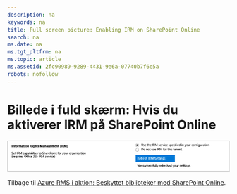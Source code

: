 ```yaml
---
description: na
keywords: na
title: Full screen picture: Enabling IRM on SharePoint Online
search: na
ms.date: na
ms.tgt_pltfrm: na
ms.topic: article
ms.assetid: 2fc90989-9289-4431-9e6a-07740b7f6e5a
robots: nofollow
---
```

# Billede i fuld sk&#230;rm: Hvis du aktiverer IRM p&#229; SharePoint Online
![](../Image/AzRMS_StoryboardSPO_1.png)

Tilbage til [Azure RMS i aktion: Beskyttet biblioteker med SharePoint Online](http://technet.microsoft.com/library/jj585026.aspx).

